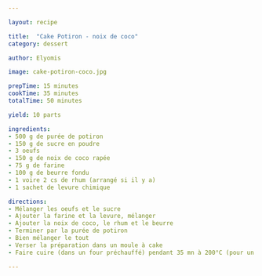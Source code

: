 ```yaml
---

layout: recipe

title:  "Cake Potiron - noix de coco"
category: dessert

author: Elyomis

image: cake-potiron-coco.jpg

prepTime: 15 minutes
cookTime: 35 minutes
totalTime: 50 minutes

yield: 10 parts

ingredients:
- 500 g de purée de potiron
- 150 g de sucre en poudre
- 3 oeufs
- 150 g de noix de coco rapée
- 75 g de farine
- 100 g de beurre fondu
- 1 voire 2 cs de rhum (arrangé si il y a)
- 1 sachet de levure chimique

directions:
- Mélanger les oeufs et le sucre
- Ajouter la farine et la levure, mélanger
- Ajouter la noix de coco, le rhum et le beurre
- Terminer par la purée de potiron
- Bien mélanger le tout
- Verser la préparation dans un moule à cake
- Faire cuire (dans un four préchauffé) pendant 35 mn à 200°C (pour un four à chaleur tournante)

---
```

